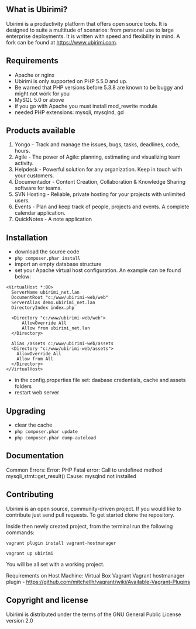 What is Ubirimi?
-----------------

Ubirimi is a productivity platform that offers open source tools. It is designed to suite a multitude of scenarios: from personal use to large enterprise deployments. It is written with speed and flexibility in mind. A fork can be found at https://www.ubirimi.com.

Requirements
------------
- Apache or nginx
- Ubirimi is only supported on PHP 5.5.0 and up.
- Be warned that PHP versions before 5.3.8 are known to be buggy and might not work for you
- MySQL 5.0 or above
- if you go with Apache you must install mod_rewrite module
- needed PHP extensions: mysqli, mysqlnd, gd

Products available
------------
1. Yongo - Track and manage the issues, bugs, tasks, deadlines, code, hours.
2. Agile - The power of Agile: planning, estimating and visualizing team activity.
3. Helpdesk - Powerful solution for any organization. Keep in touch with your customers.
4. Documentador - Content Creation, Collaboration & Knowledge Sharing software for teams.
5. SVN Hosting - Reliable, private hosting for your projects with unlimited users.
6. Events - Plan and keep track of people, projects and events. A complete calendar application.
7. QuickNotes - A note application

Installation
------------

- download the source code
- `php composer.phar install`
- import an empty database structure
- set your Apache virtual host configuration. An example can be found below:

```
<VirtualHost *:80>
  ServerName ubirimi_net.lan
  DocumentRoot "c:/www/ubirimi-web/web"
  ServerAlias demo.ubirimi_net.lan
  DirectoryIndex index.php

  <Directory "c:/www/ubirimi-web/web">
      AllowOverride All
      Allow from ubirimi_net.lan
  </Directory>

  Alias /assets c:/www/ubirimi-web/assets
  <Directory "c:/www/ubirimi-web/assets">
	AllowOverride All
	Allow from All
  </Directory>
</VirtualHost>
```
- in the config.properties file set: daabase credentials, cache and assets folders
- restart web server

Upgrading
------------
- clear the cache
- `php composer.phar update`
- `php composer.phar dump-autoload`

Documentation
-------------

Common Errors:
Error: PHP Fatal error:  Call to undefined method mysqli_stmt::get_result()
Cause: mysqlnd not installed

Contributing
------------

Ubirimi is an open source, community-driven project. If you would like to contribute just send pull requests. To get started clone the repository. 

Inside then newly created project, from the terminal run the following commands:

`vagrant plugin install vagrant-hostmanager`

`vagrant up ubirimi`

You will be all set with a working project.

Requirements on Host Machine:
Virtual Box
Vagrant
Vagrant hostmanager plugin - https://github.com/mitchellh/vagrant/wiki/Available-Vagrant-Plugins

Copyright and license
---------------------

Ubirimi is distributed under the terms of the GNU General Public License version 2.0
